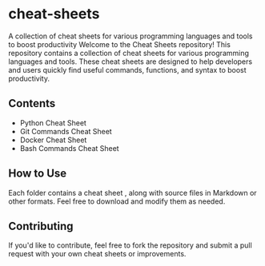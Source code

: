 # cheat-sheets
A collection of cheat sheets for various programming languages and tools to boost productivity
Welcome to the Cheat Sheets repository! This repository contains a collection of cheat sheets for various programming languages and tools. These cheat sheets are designed to help developers and users quickly find useful commands, functions, and syntax to boost productivity.

## Contents

- Python Cheat Sheet
- Git Commands Cheat Sheet
- Docker Cheat Sheet
- Bash Commands Cheat Sheet

## How to Use

Each folder contains a cheat sheet , along with source files in Markdown or other formats. Feel free to download and modify them as needed.

## Contributing

If you'd like to contribute, feel free to fork the repository and submit a pull request with your own cheat sheets or improvements.
